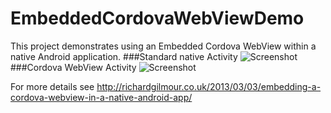 EmbeddedCordovaWebViewDemo
================================
This project demonstrates using an Embedded Cordova WebView within a native Android application.
###Standard native Activity
![Screenshot](http://richardgilmour.co.uk/wp-content/uploads/2013/03/NativeActivity.png)
###Cordova WebView Activity
![Screenshot](http://richardgilmour.co.uk/wp-content/uploads/2013/03/CordovaActivity.png)

For more details see http://richardgilmour.co.uk/2013/03/03/embedding-a-cordova-webview-in-a-native-android-app/